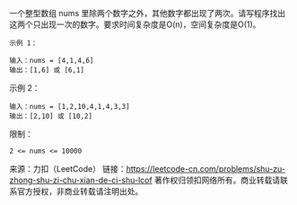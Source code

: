 一个整型数组 nums 里除两个数字之外，其他数字都出现了两次。请写程序找出这两个只出现一次的数字。要求时间复杂度是O(n)，空间复杂度是O(1)。

 

    示例 1：

    输入：nums = [4,1,4,6]
    输出：[1,6] 或 [6,1]

示例 2：

    输入：nums = [1,2,10,4,1,4,3,3]
    输出：[2,10] 或 [10,2]

 

限制：

    2 <= nums <= 10000

来源：力扣（LeetCode）
链接：https://leetcode-cn.com/problems/shu-zu-zhong-shu-zi-chu-xian-de-ci-shu-lcof
著作权归领扣网络所有。商业转载请联系官方授权，非商业转载请注明出处。
